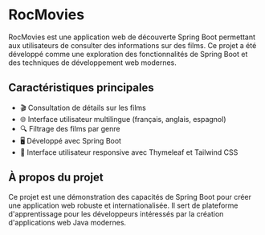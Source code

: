 # RocMovies

RocMovies est une application web de découverte Spring Boot permettant aux utilisateurs de consulter des informations sur des films. Ce projet a été développé comme une exploration des fonctionnalités de Spring Boot et des techniques de développement web modernes.

## Caractéristiques principales

- 🎬 Consultation de détails sur les films
- 🌐 Interface utilisateur multilingue (français, anglais, espagnol)
- 🔍 Filtrage des films par genre
- 🖥️ Développé avec Spring Boot
- 🎨 Interface utilisateur responsive avec Thymeleaf et Tailwind CSS

## À propos du projet

Ce projet est une démonstration des capacités de Spring Boot pour créer une application web robuste et internationalisée. Il sert de plateforme d'apprentissage pour les développeurs intéressés par la création d'applications web Java modernes.
